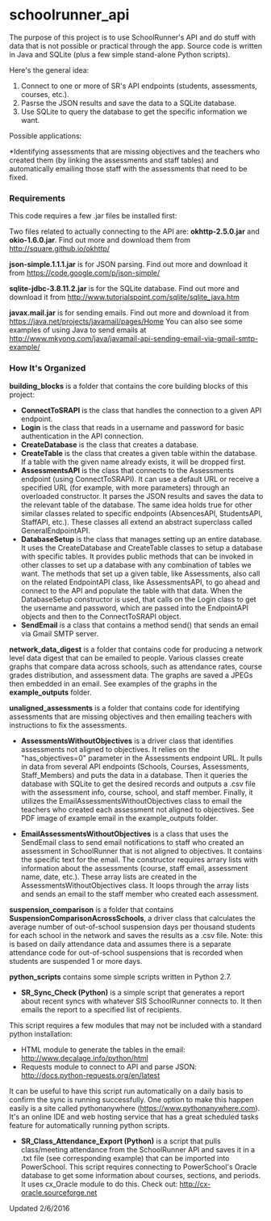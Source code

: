 # schoolrunner_api
The purpose of this project is to use SchoolRunner's API and do stuff with data that is not possible or practical through the app.  Source code is written in Java and SQLite (plus a few simple stand-alone Python scripts).

Here's the general idea:

1. Connect to one or more of SR's API endpoints (students, assessments, courses, etc.).
2. Pasrse the JSON results and save the data to a SQLite database.
3. Use SQLite to query the database to get the specific information we want.

Possible applications:

*Identifying assessments that are missing objectives and the teachers who created them (by linking the assessments and staff tables) and automatically emailing those staff with the assessments that need to be fixed.

### Requirements
This code requires a few .jar files be installed first:

Two files related to actually connecting to the API are: **okhttp-2.5.0.jar** and **okio-1.6.0.jar**.  Find out more and download them from http://square.github.io/okhttp/

**json-simple.1.1.1.jar** is for JSON parsing.  Find out more and download it from https://code.google.com/p/json-simple/

**sqlite-jdbc-3.8.11.2.jar** is for the SQLite database.  Find out more and download it from http://www.tutorialspoint.com/sqlite/sqlite_java.htm

**javax.mail.jar** is for sending emails.  Find out more and download it from https://java.net/projects/javamail/pages/Home  You can also see some examples of using Java to send emails at http://www.mkyong.com/java/javamail-api-sending-email-via-gmail-smtp-example/

### How It's Organized
**building_blocks** is a folder that contains the core building blocks of this project:

* **ConnectToSRAPI** is the class that handles the connection to a given API endpoint.
* **Login** is the class that reads in a username and password for basic authentication in the API connection.
* **CreateDatabase** is the class that creates a database.
* **CreateTable** is the class that creates a given table within the database.  If a table with the given name already exists, it will be dropped first.
* **AssessmentsAPI** is the class that connects to the Assessments endpoint (using ConnectToSRAPI).  It can use a default URL or receive a specified URL (for example, with more parameters) through an overloaded constructor.  It parses the JSON results and saves the data to the relevant table of the database.  The same idea holds true for other similar classes related to specific endpoints (AbsencesAPI, StudentsAPI, StaffAPI, etc.).  These classes all extend an abstract superclass called GeneralEndpointAPI.
* **DatabaseSetup** is the class that manages setting up an entire database.  It uses the CreateDatabase and CreateTable classes to setup a database with specific tables.  It provides public methods that can be invoked in other classes to set up a database with any combination of tables we want.  The methods that set up a given table, like Assessments, also call on the related EndpointAPI class, like AssessmentsAPI, to go ahead and connect to the API and populate the table with that data.  When the DatabaseSetup constructor is used, that calls on the Login class to get the username and password, which are passed into the EndpointAPI objects and then to the ConnectToSRAPI object.
* **SendEmail** is a class that contains a method send() that sends an email via Gmail SMTP server.

**network_data_digest** is a folder that contains code for producing a network level data digest that can be emailed to people.  Various classes create graphs that compare data across schools, such as attendance rates, course grades distribution, and assessment data.  The graphs are saved a JPEGs then embedded in an email.  See examples of the graphs in the **example_outputs** folder.

**unaligned_assessments** is a folder that contains code for identifying assessments that are missing objectives and then emailing teachers with instructions to fix the assessments.

* **AssessmentsWithoutObjectives** is a driver class that identifies assessments not aligned to objectives. It relies on the "has_objectives=0" parameter in the Assessments endpoint URL.  It pulls in data from several API endpoints (Schools, Courses, Assessments, Staff_Members) and puts the data in a database.  Then it queries the database with SQLite to get the desired records and outputs a .csv file with the assessment info, course, school, and staff member.  Finally, it utilizes the EmailAssessmentsWithoutObjectives class to email the teachers who created each assessment not aligned to objectives.  See PDF image of example email in the example_outputs folder.

* **EmailAssessmentsWithoutObjectives** is a class that uses the SendEmail class to send email notifications to staff who created an assessment in SchoolRunner that is not aligned to objectives.  It contains the specific text for the email.  The constructor requires arrary lists with information about the assessments (course, staff email, assessment name, date, etc.).  These array lists are created in the AssessmentsWithoutObjectives class.  It loops through the array lists and sends an email to the staff member who created each assessment.

**suspension_comparison** is a folder that contains **SuspensionComparisonAcrossSchools**, a driver class that calculates the average number of out-of-school suspension days per thousand students for each school in the network and saves the results as a .csv file.  Note: this is based on daily attendance data and assumes there is a separate attendance code for out-of-school suspensions that is recorded when students are suspended 1 or more days.

**python_scripts** contains some simple scripts written in Python 2.7.

* **SR_Sync_Check (Python)** is a simple script that generates a report about recent syncs with whatever SIS SchoolRunner connects to.  It then emails the report to a specified list of recipients. 

This script requires a few modules that may not be included with a standard python installation:

* HTML module to generate the tables in the email: http://www.decalage.info/python/html
* Requests module to connect to API and parse JSON: http://docs.python-requests.org/en/latest

It can be useful to have this script run automatically on a daily basis to confirm the sync is running successfully.  One option to make this happen easily is a site called pythonanywhere (https://www.pythonanywhere.com).  It's an online IDE and web hosting service that has a great scheduled tasks feature for automatically running python scripts.

* **SR_Class_Attendance_Export (Python)** is a script that pulls class/meeting attendance from the SchoolRunner API and saves it in a .txt file (see corresponding example) that can be imported into PowerSchool.  This script requires connecting to PowerSchool's Oracle database to get some information about courses, sections, and periods.  It uses cx_Oracle module to do this.  Check out: http://cx-oracle.sourceforge.net

Updated 2/6/2016
